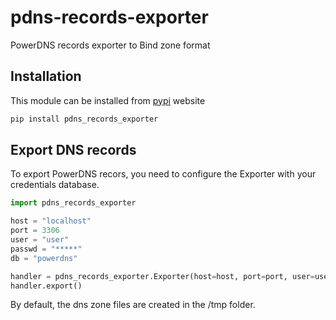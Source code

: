 # pdns-records-exporter

PowerDNS records exporter to Bind zone format

## Installation

This module can be installed from [pypi](https://pypi.org/project/pdns_records_exporter/) website

```python
pip install pdns_records_exporter
```

## Export DNS records

To export PowerDNS recors, you need to configure the Exporter with your credentials database.

```python
import pdns_records_exporter

host = "localhost"
port = 3306
user = "user"
passwd = "*****"
db = "powerdns"

handler = pdns_records_exporter.Exporter(host=host, port=port, user=user, passwd=passwd, db=db)
handler.export()
```

By default, the dns zone files are created in the /tmp folder.